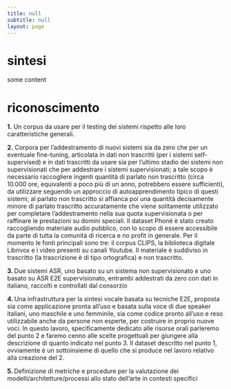 ```yaml
---
title: null
subtitle: null
layout: page
---
```

# sintesi

some content

# riconoscimento

<b>1.</b> Un corpus da usare per il testing dei sistemi rispetto alle loro caratteristiche generali.

<b>2.</b>  Corpora per l’addestramento di nuovi sistemi sia da zero che per un eventuale fine-tuning, articolata in dati non trascritti (per i sistemi self-supervised) e in dati trascritti da usare sia per l’ultimo stadio dei sistemi non supervisionati che per addestrare i sistemi supervisionati; a tale scopo è necessario raccogliere ingenti quantità di parlato non trascritto (circa 10.000 ore, equivalenti a poco più di un anno, potrebbero essere sufficienti), da utilizzare seguendo un approccio di autoapprendimento tipico di questi sistemi; al parlato non trascritto si affianca poi una quantità decisamente minore di parlato trascritto accuratamente che viene solitamente utilizzato per completare l’addestramento nella sua quota supervisionata o per raffinare le prestazioni su domini speciali. Il dataset Phoné è stato creato raccogliendo materiale audio pubblico, con lo scopo di essere accessibile da parte di tutta la comunità di ricerca e no profit in generale. Per il momento le fonti principali sono tre: il corpus CLIPS, la biblioteca digitale Librivox e i video presenti su canali Youtube. Il materiale è suddiviso in trascritto (la trascrizione è di tipo ortografica) e non trascritto.

 <b> 3. </b>  Due sistemi ASR, uno basato su un sistema non supervisionato e uno basato su ASR E2E supervisionato, entrambi addestrati da zero con dati in italiano, raccolti e controllati dal consorzio

 <b> 4. </b>  Una infrastruttura per la sintesi vocale basata su tecniche E2E, proposta sia come applicazione pronta all’uso e basata sulla voce di due speaker italiani, uno maschile e uno femminile, sia come codice pronto all’uso e reso utilizzabile anche da persone non esperte, per costruire in proprio nuove voci. In questo lavoro, specificamente dedicato alle risorse orali parleremo del punto 2 e faremo cenno alle scelte progettuali per giungere alla descrizione di quanto indicato nel punto 3. Il dataset descritto nel punto 1, ovviamente è un sottoinsieme di quello che si produce nel lavoro relativo alla creazione del 2.

 <b> 5. </b>  Definizione di metriche e procedure per la valutazione dei modelli/architetture/processi allo stato dell’arte in contesti specifici
